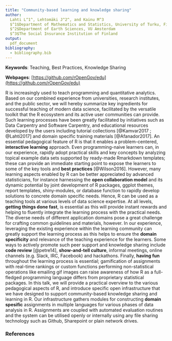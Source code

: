 ```yaml
---
title: "Community-based learning and knowledge sharing"
author:
  Lahti L^1^, Lehtomäki J^2^, and Kainu M^3
  $^1$Department of Mathematics and Statistics, University of Turku, Finland
  $^2$Department of Earth Sciences, VU Amsterdam
  $^3$The Social Insurance Institution of Finland
output:
  pdf_document
bibliography:
  - bibliography.bib
---
```


**Keywords**: Teaching, Best Practices, Knowledge Sharing

**Webpages**: [https://github.com/rOpenGov/edu](https://github.com/rOpenGov/edu)

R is increasingly used to teach programming and quantitative analytics. Based on our combined experience from universities, research institutes, and the public sector, we will hereby summarize key ingredients for successful teaching of modern data science, facilitated by the versatile toolkit that the R ecosystem and its active user communities can provide. Such learning processes have been greatly facilitated by initiatives such as Data Carpentry and Software Carpentry, and educational resources developed by the users including tutorial collections [@Kamvar2017 ; @Lahti2017] and domain specific training materials [@Afanador2017]. An essential pedagogical feature of R is that it enables a problem-centered, **interactive learning** approach. Even programming-naive learners can, in our experience, rapidly adopt practical skills and key concepts by analyzing topical example data sets supported by ready-made Rmarkdown templates; these can provide an immediate starting point to expose the learners to some of the key tools and **best practices** [@Wilson2016]. However, many learning aspects enabled by R can be better appreciated by advanced statisticians, for instance harnessing the **open collaboration model** and its dynamic potential by joint development of R packages, ggplot themes, report templates, shiny-modules, or database function to rapidly develop solutions to concrete domain specific needs. Hence, R can be used as a teaching tools at various levels of data science expertise. At all levels, **getting things done fast**, is essential as this will provide instant rewards and helping to fluently integrate the learning process with the practical needs. The diverse needs of different application domains pose a great challenge for crafting common guidelines and materials, however. In our experience, leveraging the existing experience within the learning community can greatly support the learning process as this helps to ensure the **domain specificity** and relevance of the teaching experience for the learners. Some ways to actively promote such peer support and knowledge sharing include **code review** [@petre14], **show-and-tell culture**, informal meetings, online channels (e.g. Slack, IRC, Facebook) and hackathons. Finally, **having fun** throughout the learning process is essential; gamification of assignments with real-time rankings or custom functions performing non-statistical operations like emailing gif images can raise awareness of how R as a full-fledged programming language differs from proprietary statistical packages. In this talk, we will provide a practical overview to the various pedagogical aspects of R, and introduce specific open infrastructure that we have designed to support community-based knowledge sharing and learning in R. Our infrastructure gathers modules for constructing **domain spesific** assignments in multiple languages for various phases of data analysis in R. Assignments are coupled with automated evaluation routines and the system can be utilised openly or internally using any file sharing technology such as Github, Sharepoint or plain network drives.


### References



